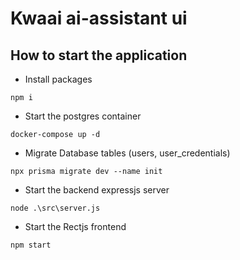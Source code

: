 # Kwaai ai-assistant ui

## How to start the application

- Install packages
  
`
    npm i
`

- Start the postgres container
  
`
    docker-compose up -d
`

- Migrate Database tables (users, user_credentials)

`
    npx prisma migrate dev --name init
`

- Start the backend expressjs server

`
    node .\src\server.js
`

- Start the Rectjs frontend

`
    npm start
`
